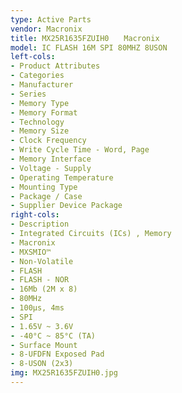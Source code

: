 ```yaml
---
type: Active Parts
vendor: Macronix
title: MX25R1635FZUIH0　　Macronix
model: IC FLASH 16M SPI 80MHZ 8USON
left-cols:
- Product Attributes
- Categories
- Manufacturer
- Series
- Memory Type
- Memory Format
- Technology
- Memory Size
- Clock Frequency
- Write Cycle Time - Word, Page
- Memory Interface
- Voltage - Supply
- Operating Temperature
- Mounting Type
- Package / Case
- Supplier Device Package
right-cols:
- Description
- Integrated Circuits (ICs) , Memory
- Macronix
- MXSMIO™
- Non-Volatile
- FLASH
- FLASH - NOR
- 16Mb (2M x 8)
- 80MHz
- 100µs, 4ms
- SPI
- 1.65V ~ 3.6V
- -40°C ~ 85°C (TA)
- Surface Mount
- 8-UFDFN Exposed Pad
- 8-USON (2x3)
img: MX25R1635FZUIH0.jpg
---
```


